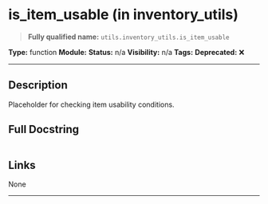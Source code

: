 # is_item_usable (in inventory_utils)
> **Fully qualified name:** `utils.inventory_utils.is_item_usable`

**Type:** function
**Module:** 
**Status:** n/a
**Visibility:** n/a
**Tags:** 
**Deprecated:** ❌

---

## Description
Placeholder for checking item usability conditions.

## Full Docstring
```

```

## Links
None

---
